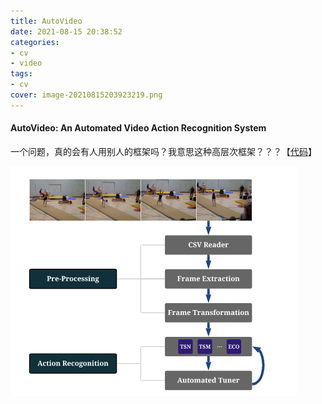 ```yaml
---
title: AutoVideo
date: 2021-08-15 20:38:52
categories:
- cv
- video
tags:
- cv
cover: image-20210815203923219.png
---
```


#### AutoVideo: An Automated Video Action Recognition System

一个问题，真的会有人用别人的框架吗？我意思这种高层次框架？？？【[代码](https://github.com/datamllab/autovideo)】 

![image-20210815203923219](AutoVideo/image-20210815203923219.png)

